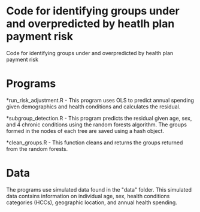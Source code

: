 # Code for identifying groups under and overpredicted by heatlh plan payment risk 
Code for identifying groups under and overpredicted by health plan payment risk 

# Programs
*run_risk_adjustment.R - This program uses OLS to predict annual spending given demographics and 
health conditions and calculates the residual. 

*subgroup_detection.R - This program predicts the residual given age, sex, and 4 chronic conditions 
using the random forests algorithm. The groups formed in the 
nodes of each tree are saved using a hash object.

*clean_groups.R - This function cleans and returns the groups returned from the random forests.

# Data
The programs use simulated data found in the "data" folder. This simulated data contains information on
individual age, sex, health conditions categories (HCCs), geographic location, and annual health spending.
 
